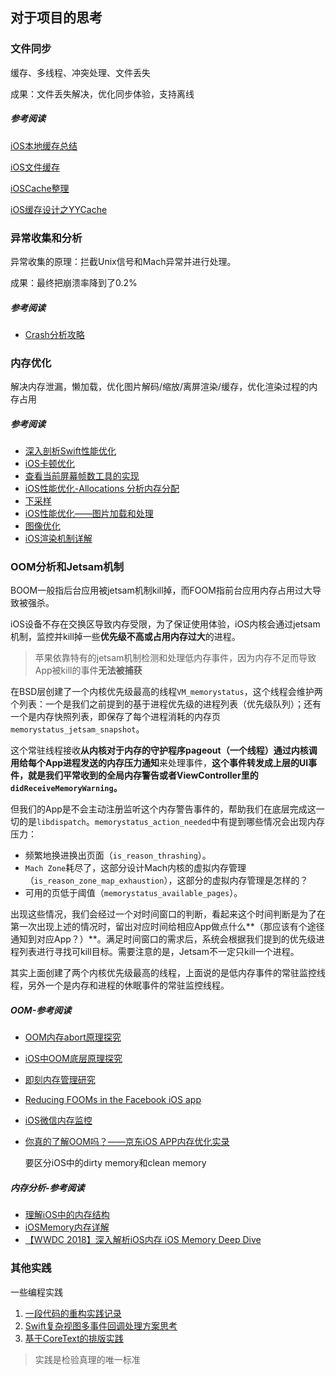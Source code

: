 ## 对于项目的思考

### 文件同步

缓存、多线程、冲突处理、文件丢失

成果：文件丢失解决，优化同步体验，支持离线

##### 参考阅读

[iOS本地缓存总结](https://www.jianshu.com/p/a8251c8c0298)

[iOS文件缓存](https://ctinusdev.github.io/2017/07/29/FileCache/)

[iOSCache整理](https://juejin.im/post/6844903522106867726)

[iOS缓存设计之YYCache](https://www.infoq.cn/article/V3J6HrWtrzjUmGOz66f5)

### 异常收集和分析

异常收集的原理：拦截Unix信号和Mach异常并进行处理。

成果：最终把崩溃率降到了0.2%

##### 参考阅读

* [Crash分析攻略](https://mp.weixin.qq.com/s/hVj-j61Br3dox37SN79fDQ)

### 内存优化

解决内存泄漏，懒加载，优化图片解码/缩放/离屏渲染/缓存，优化渲染过程的内存占用

#####   参考阅读

  * [深入剖析Swift性能优化](https://mp.weixin.qq.com/s/U95QmOOjeXkk-yC23cuZCQ)
  * [iOS卡顿优化](https://juejin.im/post/6844904004053368846)
  * [查看当前屏幕帧数工具的实现](https://www.jianshu.com/p/878bfd38666d)
  * [iOS性能优化-Allocations 分析内存分配](https://mp.weixin.qq.com/s/WqVZ1rFpYrvE8X-J0f35mw)
* [下采样](https://www.jianshu.com/p/7d8a82115060)
* [iOS性能优化——图片加载和处理](https://www.jianshu.com/p/7d8a82115060)
* [图像优化](https://nemocdz.github.io/post/%E8%AF%91-%E5%9B%BE%E5%83%8F%E4%BC%98%E5%8C%96/)
* [iOS渲染机制详解](https://juejin.im/post/6844904162765832206#comment)

### OOM分析和Jetsam机制

BOOM一般指后台应用被jetsam机制kill掉，而FOOM指前台应用内存占用过大导致被强杀。

iOS设备不存在交换区导致内存受限，为了保证使用体验，iOS内核会通过jetsam机制，监控并kill掉一些**优先级不高或占用内存过大**的进程。

> 苹果依靠特有的jetsam机制检测和处理低内存事件，因为内存不足而导致App被kill的事件**无法被捕获**

在BSD层创建了一个内核优先级最高的线程`VM_memorystatus`，这个线程会维护两个列表：一个是我们之前提到的基于进程优先级的进程列表（优先级队列）；还有一个是内存快照列表，即保存了每个进程消耗的内存页`memorystatus_jetsam_snapshot`。

这个常驻线程接收**从内核对于内存的守护程序pageout（一个线程）通过内核调用给每个App进程发送的内存压力通知**来处理事件，**这个事件转发成上层的UI事件，就是我们平常收到的全局内存警告或者ViewController里的`didReceiveMemoryWarning`。**

但我们的App是不会主动注册监听这个内存警告事件的，帮助我们在底层完成这一切的是`libdispatch`。`memorystatus_action_needed`中有提到哪些情况会出现内存压力：

* 频繁地换进换出页面（`is_reason_thrashing`）。
* `Mach Zone`耗尽了，这部分设计Mach内核的虚拟内存管理（`is_reason_zone_map_exhaustion`），这部分的虚拟内存管理是怎样的？
* 可用的页低于阈值（`memorystatus_available_pages`）。

出现这些情况，我们会经过一个对时间窗口的判断，看起来这个时间判断是为了在第一次出现上述的情况时，留出对应时间给相应App做点什么**（那应该有个途径通知到对应App？）**。满足时间窗口的需求后，系统会根据我们提到的优先级进程列表进行寻找可kill目标。需要注意的是，Jetsam不一定只kill一个进程。

其实上面创建了两个内核优先级最高的线程，上面说的是低内存事件的常驻监控线程，另外一个是内存和进程的休眠事件的常驻监控线程。

##### OOM-参考阅读

* [OOM内存abort原理探究](https://satanwoo.github.io/2017/10/18/abort/)

* [iOS中OOM底层原理探究](https://jinxuebin.cn/2019/07/OOM%e5%ba%95%e5%b1%82%e5%8e%9f%e7%90%86%e6%8e%a2%e7%a9%b6/)

* [即刻内存管理研究](https://zhuanlan.zhihu.com/p/49829766)

* [Reducing FOOMs in the Facebook iOS app](https://engineering.fb.com/ios/reducing-fooms-in-the-facebook-ios-app/)

* [iOS微信内存监控](https://wetest.qq.com/lab/view/367.html)

* [你真的了解OOM吗？——京东iOS APP内存优化实录](http://www.cocoachina.com/index.php/articles/485753)

  要区分iOS中的dirty memory和clean memory

##### 内存分析-参考阅读

* [理解iOS中的内存结构](https://xta0.me/2012/07/10/iOS-Memory-1.html)
* [iOSMemory内存详解](https://juejin.im/post/6844903902169710600)
* [【WWDC 2018】深入解析iOS内存 iOS Memory Deep Dive](https://www.jianshu.com/p/a6c673678f36)

### 其他实践

一些编程实践

1. [一段代码的重构实践记录](https://juejin.im/post/5e01cb76f265da339260c753)
2. [Swift复杂视图多事件回调处理方案思考](https://www.jianshu.com/p/204e2d00c202)
3. [基于CoreText的排版实践](https://blog.devtang.com/2015/06/26/using-coretext-1/)

> 实践是检验真理的唯一标准